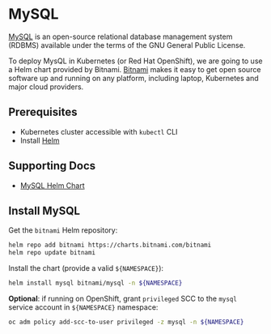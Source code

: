 # MySQL

[MySQL](https://www.mysql.com/) is an open-source relational database management system (RDBMS) available under the terms of the GNU General Public License.

To deploy MysQL in Kubernetes (or Red Hat OpenShift), we are going to use a Helm chart provided by Bitnami. [Bitnami](https://bitnami.com/) makes it easy to get open source software up and running on any platform, including laptop, Kubernetes and major cloud providers.

## Prerequisites

- Kubernetes cluster accessible with `kubectl` CLI
- Install [Helm](https://helm.sh/docs/intro/install/)

## Supporting Docs

- [MySQL Helm Chart](https://bitnami.com/stack/mysql/helm)

## Install MySQL

Get the `bitnami` Helm repository:

```sh
helm repo add bitnami https://charts.bitnami.com/bitnami
helm repo update bitnami
```

Install the chart (provide a valid `${NAMESPACE}`):

```sh
helm install mysql bitnami/mysql -n ${NAMESPACE}
```

**Optional**: if running on OpenShift, grant `privileged` SCC to the `mysql` service account in `${NAMESPACE}` namespace:

```sh
oc adm policy add-scc-to-user privileged -z mysql -n ${NAMESPACE}
```
